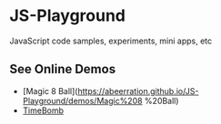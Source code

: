 # JS-Playground

JavaScript code samples, experiments, mini apps, etc

## See Online Demos

- [Magic 8 Ball](https://abeerration.github.io/JS-Playground/demos/Magic%208 %20Ball)
- [TimeBomb](https://abeerration.github.io/JS-Playground/demos/TimeBomb)
